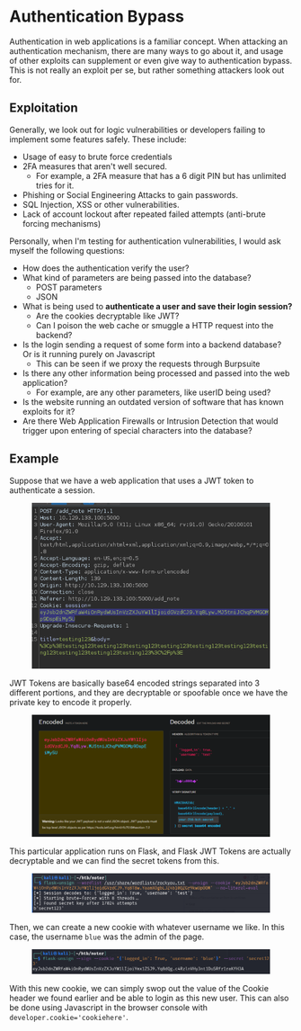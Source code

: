 # Authentication Bypass

Authentication in web applications is a familiar concept. When attacking an authentication mechanism, there are many ways to go about it, and usage of other exploits can supplement or even give way to authentication bypass. This is not really an exploit per se, but rather something attackers look out for.&#x20;

## Exploitation

Generally, we look out for logic vulnerabilities or developers failing to implement some features safely. These include:

* Usage of easy to brute force credentials
* 2FA measures that aren't well secured.
  * For example, a 2FA measure that has a 6 digit PIN but has unlimited tries for it.
* Phishing or Social Engineering Attacks to gain passwords.
* SQL Injection, XSS or other vulnerabilities.
* Lack of account lockout after repeated failed attempts (anti-brute forcing mechanisms)

Personally, when I'm testing for authentication vulnerabilities, I would ask myself the following questions:

* How does the authentication verify the user?&#x20;
* What kind of parameters are being passed into the database?&#x20;
  * POST parameters
  * JSON
* What is being used to **authenticate a user and save their login session?**
  * Are the cookies decryptable like JWT?
  * Can I poison the web cache or smuggle a HTTP request into the backend?
* Is the login sending a request of some form into a backend database? Or is it running purely on Javascript
  * This can be seen if we proxy the requests through Burpsuite&#x20;
* Is there any other information being processed and passed into the web application?
  * For example, are any other parameters, like userID being used?
* Is the website running an outdated version of software that has known exploits for it?
* Are there Web Application Firewalls or Intrusion Detection that would trigger upon entering of special characters into the database?

## Example

Suppose that we have a web application that uses a JWT token to authenticate a session.

<figure><img src="../.gitbook/assets/image (257) (1).png" alt=""><figcaption></figcaption></figure>

JWT Tokens are basically base64 encoded strings separated into 3 different portions, and they are decryptable or spoofable once we have the private key to encode it properly.

<figure><img src="../.gitbook/assets/image (265).png" alt=""><figcaption></figcaption></figure>

This particular application runs on Flask, and Flask JWT Tokens are actually decryptable and we can find the secret tokens from this.

<figure><img src="../.gitbook/assets/image (300).png" alt=""><figcaption></figcaption></figure>

Then, we can create a new cookie with whatever username we like. In this case, the username `blue` was the admin of the page.

<figure><img src="../.gitbook/assets/image (294).png" alt=""><figcaption></figcaption></figure>

With this new cookie, we can simply swop out the value of the Cookie header we found earlier and be able to login as this new user. This can also be done using Javascript in the browser console with `developer.cookie='cookiehere'`.&#x20;
